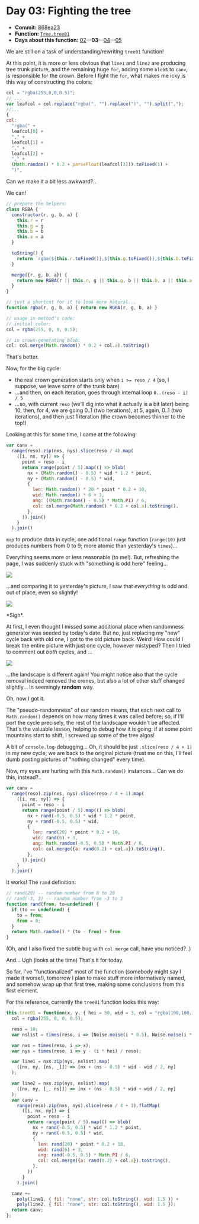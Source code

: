 # Day 03: Fighting the tree

* **Commit:** [868ea23](https://github.com/zverok/grok-shan-shui/commit/868ea23e79136f0c904e3d6385b01875b17663b6)
* **Function:** [`Tree.tree01`](https://github.com/zverok/grok-shan-shui/blob/main/original.html#L744)
* **Days about this function:** [02](day02.md)—**03**—[04](day04.md)—[05](day05.md)

We are still on a task of understanding/rewriting `tree01` function!

At this point, it is more or less obvious that `line1` and `line2` are producing tree trunk picture, and the remaining huge `for`, adding some `blob`s to `canv`, is responsible for the crown. Before I fight the `for`, what makes me icky is this way of constructing the colors:

```js
col = "rgba(255,0,0,0.5)";
// ...
var leafcol = col.replace("rgba(", "").replace(")", "").split(",");
//...
{
col:
  "rgba(" +
  leafcol[0] +
  "," +
  leafcol[1] +
  "," +
  leafcol[2] +
  "," +
  (Math.random() * 0.2 + parseFloat(leafcol[3])).toFixed(1) +
  ")",
```

Can we make it a bit less awkward?..

We can!

```js
// prepare the helpers:
class RGBA {
  constructor(r, g, b, a) {
    this.r = r
    this.g = g
    this.b = b
    this.a = a
  }

  toString() {
    return `rgba(${this.r.toFixed()},${this.g.toFixed()},${this.b.toFixed()},${this.a.toFixed(1)})`
  }

  merge({r, g, b, a}) {
    return new RGBA(r || this.r, g || this.g, b || this.b, a || this.a)
  }
}

// just a shortcut for it to look more natural...
function rgba(r, g, b, a) { return new RGBA(r, g, b, a) }

// usage in method's code:
// initial color:
col = rgba(255, 0, 0, 0.5);

// in crown-generating blob:
col: col.merge(Math.random() * 0.2 + col.a).toString()
```

That's better.

Now, for the big cycle:
* the real crown generation starts only when `i >= reso / 4` (so, I suppose, we leave some of the trunk bare)
* ...and then, on each iteration, goes through internal loop `0..(reso - i) / 5`
* ...so, with current `reso` (we'll dig into what it actually is a bit later) being 10, then, for 4, we are going 0..1 (two iterations), at 5, again, 0..1 (two iterations), and then just 1 iteration (the crown becomes thinner to the top!)

Looking at this for some time, I came at the following:
```js
var canv =
  range(reso).zip(nxs, nys).slice(reso / 4).map(
    ([i, nx, ny]) => {
      point = reso - i
      return range(point / 5).map(() => blob(
        nx + (Math.random() - 0.5) * wid * 1.2 * point,
        ny + (Math.random() - 0.5) * wid,
        {
          len: Math.random() * 20 * point * 0.2 + 10,
          wid: Math.random() * 6 + 3,
          ang: ((Math.random() - 0.5) * Math.PI) / 6,
          col: col.merge(Math.random() * 0.2 + col.a).toString(),
        },
      )).join()
    }
  ).join()
```

`map` to produce data in cycle, one additional `range` function (`range(10)` just produces numbers from 0 to 9; more atomic than yesterday's `times`)...

Everything seems more or less reasonable (to me!). But, refreshing the page, I was suddenly stuck with "something is odd here" feeling...

![](image03.png)

...and comparing it to yesterday's picture, I saw that _everything_ is odd and out of place, even so slightly!

![](image02.png)

\*Sigh\*.

At first, I even thought I missed some additional place when randomness generator was seeded by today's date. But no, just replacing my "new" cycle back with old one, I got to the old picture back. Weird! How could I break the entire picture with just one cycle, however mistyped? Then I tried to comment out _both_ cycles, and ...

![](image04.png)

...the landscape is different again! You might notice also that the cycle removal indeed removed the crones, but also a lot of other stuff changed slightly... In seemingly **random** way.

Oh, now I got it.

The "pseudo-randomness" of our random means, that each next call to `Math.random()` depends on how many times it was called before; so, if I'll port the cycle precisely, the rest of the landscape wouldn't be affected. That's the valuable lesson, helping to debug how it is going: if at some point mountains start to shift, I screwed up some of the tree algos!

A bit of `console.log`-debugging... Oh, it should be just `.slice(reso / 4 + 1)` in my new cycle, we are back to the original picture (trust me on this, I'll feel dumb posting pictures of "nothing changed" every time).

Now, my eyes are hurting with this `Math.random()` instances... Can we do this, instead?..

```js
var canv =
  range(reso).zip(nxs, nys).slice(reso / 4 + 1).map(
    ([i, nx, ny]) => {
      point = reso - i
      return range(point / 5).map(() => blob(
        nx + rand(-0.5, 0.5) * wid * 1.2 * point,
        ny + rand(-0.5, 0.5) * wid,
        {
          len: rand(20) * point * 0.2 + 10,
          wid: rand(6) + 3,
          ang: Math.random(-0.5, 0.5) * Math.PI / 6,
          col: col.merge({a: rand(0.2) + col.a}).toString(),
        },
      )).join()
    }
  ).join()
```
It works! The `rand` definition:
```js
// rand(20) -- random number from 0 to 20
// rand(-3, 3) -- random number from -3 to 3
function rand(from, to=undefined) {
  if (to == undefined) {
    to = from;
    from = 0;
  }
  return Math.random() * (to - from) + from
}
```

(Oh, and I also fixed the subtle bug with `col.merge` call, have you noticed?..)

And... Ugh (looks at the time) That's it for today.

So far, I've "functionalized" most of the function (somebody might say I made it worse!), tomorrow I plan to make stuff more informatively named, and somehow wrap up that first tree, making some conclusions from this first element.

For the reference, currently the `tree01` function looks this way:

```js
this.tree01 = function(x, y, { hei = 50, wid = 3, col = "rgba(100,100,100,0.5)", noi = 0.5 }) {
  col = rgba(255, 0, 0, 0.5);

  reso = 10;
  var nslist = times(reso, i => [Noise.noise(i * 0.5), Noise.noise(i * 0.5, 0.5)]);

  var nxs = times(reso, i => x);
  var nys = times(reso, i => y - (i * hei) / reso);

  var line1 = nxs.zip(nys, nslist).map(
    ([nx, ny, [ns, _]]) => [nx + (ns - 0.5) * wid - wid / 2, ny]
  );

  var line2 = nxs.zip(nys, nslist).map(
    ([nx, ny, [_, ns]]) => [nx + (ns - 0.5) * wid + wid / 2, ny]
  );
  var canv =
    range(reso).zip(nxs, nys).slice(reso / 4 + 1).flatMap(
      ([i, nx, ny]) => {
        point = reso - i
        return range(point / 5).map(() => blob(
          nx + rand(-0.5, 0.5) * wid * 1.2 * point,
          ny + rand(-0.5, 0.5) * wid,
          {
            len: rand(20) * point * 0.2 + 10,
            wid: rand(6) + 3,
            ang: rand(-0.5, 0.5) * Math.PI / 6,
            col: col.merge({a: rand(0.2) + col.a}).toString(),
          },
        ))
      }
    ).join()

  canv +=
    poly(line1, { fil: "none", str: col.toString(), wid: 1.5 }) +
    poly(line2, { fil: "none", str: col.toString(), wid: 1.5 });
  return canv;
};
```
